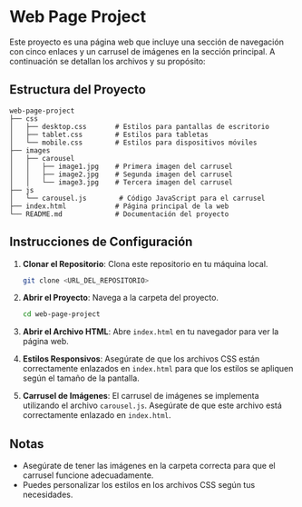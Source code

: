 # Web Page Project

Este proyecto es una página web que incluye una sección de navegación con cinco enlaces y un carrusel de imágenes en la sección principal. A continuación se detallan los archivos y su propósito:

## Estructura del Proyecto

```
web-page-project
├── css
│   ├── desktop.css       # Estilos para pantallas de escritorio
│   ├── tablet.css        # Estilos para tabletas
│   └── mobile.css        # Estilos para dispositivos móviles
├── images
│   ├── carousel
│   │   ├── image1.jpg    # Primera imagen del carrusel
│   │   ├── image2.jpg    # Segunda imagen del carrusel
│   │   └── image3.jpg    # Tercera imagen del carrusel
├── js
│   └── carousel.js        # Código JavaScript para el carrusel
├── index.html            # Página principal de la web
└── README.md             # Documentación del proyecto
```

## Instrucciones de Configuración

1. **Clonar el Repositorio**: Clona este repositorio en tu máquina local.
   
   ```bash
   git clone <URL_DEL_REPOSITORIO>
   ```

2. **Abrir el Proyecto**: Navega a la carpeta del proyecto.

   ```bash
   cd web-page-project
   ```

3. **Abrir el Archivo HTML**: Abre `index.html` en tu navegador para ver la página web.

4. **Estilos Responsivos**: Asegúrate de que los archivos CSS están correctamente enlazados en `index.html` para que los estilos se apliquen según el tamaño de la pantalla.

5. **Carrusel de Imágenes**: El carrusel de imágenes se implementa utilizando el archivo `carousel.js`. Asegúrate de que este archivo está correctamente enlazado en `index.html`.

## Notas

- Asegúrate de tener las imágenes en la carpeta correcta para que el carrusel funcione adecuadamente.
- Puedes personalizar los estilos en los archivos CSS según tus necesidades.